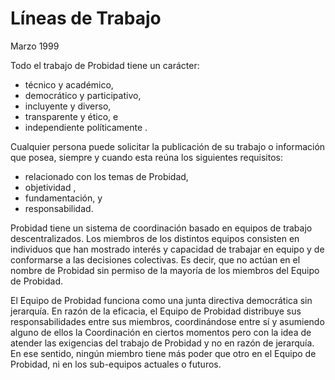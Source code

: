 # Líneas de Trabajo

Marzo 1999

Todo el trabajo de Probidad tiene un carácter:

- técnico y académico,
- democrático y participativo,
- incluyente y diverso,
- transparente y ético, e
- independiente políticamente .

Cualquier persona puede solicitar la publicación de su trabajo o información que
posea, siempre y cuando esta reúna los siguientes requisitos:

- relacionado con los temas de Probidad,
- objetividad ,
- fundamentación, y
- responsabilidad.

Probidad tiene un sistema de coordinación basado en equipos de trabajo
descentralizados. Los miembros de los distintos equipos consisten en individuos
que han mostrado interés y capacidad de trabajar en equipo y de conformarse a
las decisiones colectivas. Es decir, que no actúan en el nombre de Probidad sin
permiso de la mayoría de los miembros del Equipo de Probidad.

El Equipo de Probidad funciona como una junta directiva democrática sin
jerarquía. En razón de la eficacia, el Equipo de Probidad distribuye sus
responsabilidades entre sus miembros, coordinándose entre sí y asumiendo alguno
de ellos la Coordinación en ciertos momentos pero con la idea de atender las
exigencias del trabajo de Probidad y no en razón de jerarquía. En ese sentido,
ningún miembro tiene más poder que otro en el Equipo de Probidad, ni en los
sub-equipos actuales o futuros.
